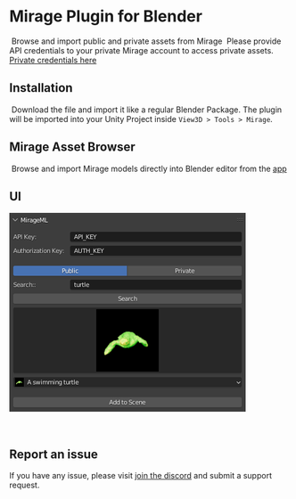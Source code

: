 # Mirage Plugin for Blender
​
Browse and import public and private assets from Mirage
​
Please provide API credentials to your private Mirage account to access private assets. [Private credentials here](https://app.mirageml.com/settings)
​
​
## Installation
​
Download the file and import it like a regular Blender Package. The plugin will be imported into your Unity Project inside `View3D > Tools > Mirage`.
​
​
## Mirage Asset Browser
​
Browse and import Mirage models directly into Blender editor from the [app](https://app.mirageml.com)

## UI
​![UI](https://github.com/MirageML/mirage-blender-addon/blob/main/UI.png?raw=true)

​
## Report an issue
If you have any issue, please visit [join the discord](https://discord.gg/jxBMsK4MMn) and submit a support request.
​

